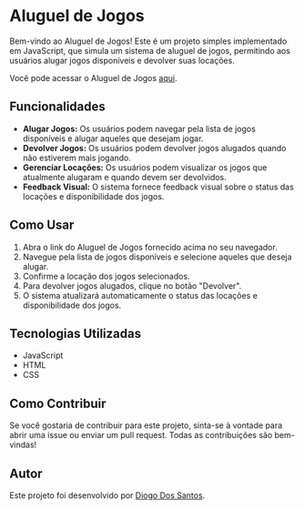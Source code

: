# Aluguel de Jogos

Bem-vindo ao Aluguel de Jogos! Este é um projeto simples implementado em JavaScript, que simula um sistema de aluguel de jogos, permitindo aos usuários alugar jogos disponíveis e devolver suas locações.

Você pode acessar o Aluguel de Jogos [aqui](https://aluguel-de-jogos-fawn.vercel.app/).

## Funcionalidades

- **Alugar Jogos:** Os usuários podem navegar pela lista de jogos disponíveis e alugar aqueles que desejam jogar.
- **Devolver Jogos:** Os usuários podem devolver jogos alugados quando não estiverem mais jogando.
- **Gerenciar Locações:** Os usuários podem visualizar os jogos que atualmente alugaram e quando devem ser devolvidos.
- **Feedback Visual:** O sistema fornece feedback visual sobre o status das locações e disponibilidade dos jogos.

## Como Usar

1. Abra o link do Aluguel de Jogos fornecido acima no seu navegador.
2. Navegue pela lista de jogos disponíveis e selecione aqueles que deseja alugar.
3. Confirme a locação dos jogos selecionados.
4. Para devolver jogos alugados, clique no botão "Devolver".
5. O sistema atualizará automaticamente o status das locações e disponibilidade dos jogos.

## Tecnologias Utilizadas

- JavaScript
- HTML
- CSS

## Como Contribuir

Se você gostaria de contribuir para este projeto, sinta-se à vontade para abrir uma issue ou enviar um pull request. Todas as contribuições são bem-vindas!

## Autor

Este projeto foi desenvolvido por [Diogo Dos Santos](https://github.com/diogosilvadossantos).

